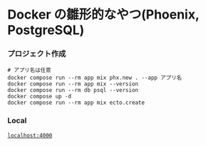 # Docker の雛形的なやつ(Phoenix, PostgreSQL)


### プロジェクト作成

```
# アプリ名は任意
docker compose run --rm app mix phx.new . --app アプリ名
docker compose run --rm app mix --version
docker compose run --rm db psql --version
docker compose up -d
docker compose run --rm app mix ecto.create
```

### Local 

[`localhost:4000`](http://localhost:4000)
